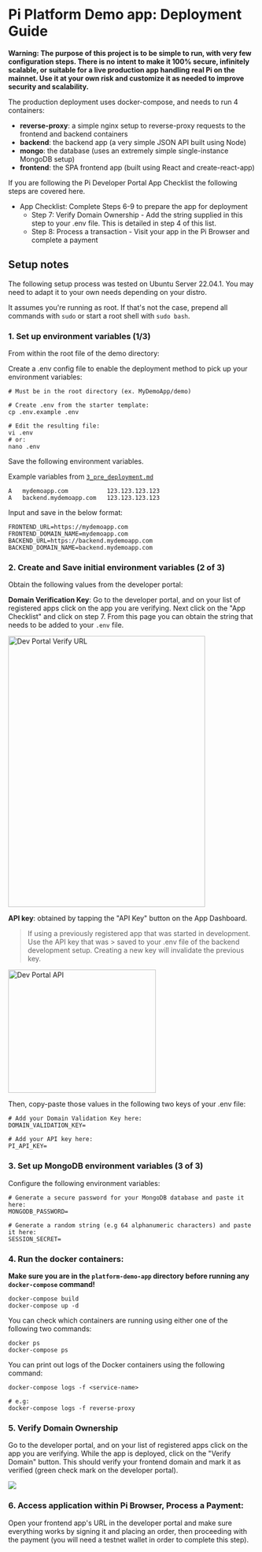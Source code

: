 # Pi Platform Demo app: Deployment Guide

**Warning: The purpose of this project is to be simple to run, with very few configuration steps. There is no**
**intent to make it 100% secure, infinitely scalable, or suitable for a live production app handling**
**real Pi on the mainnet. Use it at your own risk and customize it as needed to improve security and scalability.**

The production deployment uses docker-compose, and needs to run 4 containers:

* **reverse-proxy**: a simple nginx setup to reverse-proxy requests to the frontend and backend containers
* **backend**: the backend app (a very simple JSON API built using Node)
* **mongo**: the database (uses an extremely simple single-instance MongoDB setup)
* **frontend**: the SPA frontend app (built using React and create-react-app)

If you are following the Pi Developer Portal App Checklist the following steps are covered here.
- App Checklist: Complete Steps 6-9 to prepare the app for deployment
  - Step 7: Verify Domain Ownership - Add the string supplied in this step to your .env file. This is detailed in step 4 of this list.
  - Step 8: Process a transaction - Visit your app in the Pi Browser and complete a payment


## Setup notes

The following setup process was tested on Ubuntu Server 22.04.1. You may need to adapt it to your own needs
depending on your distro.

It assumes you're running as root. If that's not the case, prepend all commands with `sudo` or start
a root shell with `sudo bash`.


### 1. Set up environment variables (1/3)

From within the root file of the demo directory:

Create a .env config file to enable the deployment method to pick up your environment variables:

```shell
# Must be in the root directory (ex. MyDemoApp/demo)

# Create .env from the starter template:
cp .env.example .env

# Edit the resulting file:
vi .env
# or:
nano .env
```

Save the following environment variables.

Example variables from [`3_pre_deployment.md`]("./3_pre_deployment.md")
```DNS
A   mydemoapp.com           123.123.123.123
A   backend.mydemoapp.com   123.123.123.123
```

Input and save in the below format: 

```
FRONTEND_URL=https://mydemoapp.com
FRONTEND_DOMAIN_NAME=mydemoapp.com
BACKEND_URL=https://backend.mydemoapp.com
BACKEND_DOMAIN_NAME=backend.mydemoapp.com
```


### 2. Create and Save initial environment variables (2 of 3)

Obtain the following values from the developer portal:

**Domain Verification Key**: Go to the developer portal, and on your list of registered apps click on the app you are verifying.  Next click on the "App Checklist" and click on step 7. From this page you can obtain the string that needs to be added to your `.env` file.

<img title="Dev Portal Verify URL"  src="./img/domain_verification.png" style="width:400px;height:550px;" />

**API key**: obtained by tapping the "API Key" button on the App Dashboard.
> If using a previously registered app that was started in development. Use the API key that was > saved to your .env file of the backend development setup.
> Creating a new key will invalidate the previous key.

<img title="Dev Portal API"  src="./img/api_key.png" style="width:300px;height:250px;" />

Then, copy-paste those values in the following two keys of your .env file:

```
# Add your Domain Validation Key here:
DOMAIN_VALIDATION_KEY=

# Add your API key here:
PI_API_KEY=
```


### 3. Set up MongoDB environment variables (3 of 3)

Configure the following environment variables:

```
# Generate a secure password for your MongoDB database and paste it here:
MONGODB_PASSWORD=

# Generate a random string (e.g 64 alphanumeric characters) and paste it here:
SESSION_SECRET=
```


### 4. Run the docker containers:

**Make sure you are in the `platform-demo-app` directory before running any `docker-compose` command!**

```
docker-compose build
docker-compose up -d
```

You can check which containers are running using either one of the following two commands:

```
docker ps
docker-compose ps
```


You can print out logs of the Docker containers using the following command:

```
docker-compose logs -f <service-name>

# e.g:
docker-compose logs -f reverse-proxy
```


### 5. Verify Domain Ownership

Go to the developer portal, and on your list of registered apps click on the app you are verifying. While the app is deployed, click on the "Verify Domain" button.
This should verify your frontend domain and mark it as verified (green check mark on the developer portal).

![](./img/domain_verified.png)


### 6. Access application within Pi Browser, Process a Payment:

Open your frontend app's URL in the developer portal and make sure everything works by signing it and placing
an order, then proceeding with the payment (you will need a testnet wallet in order to complete this step).
